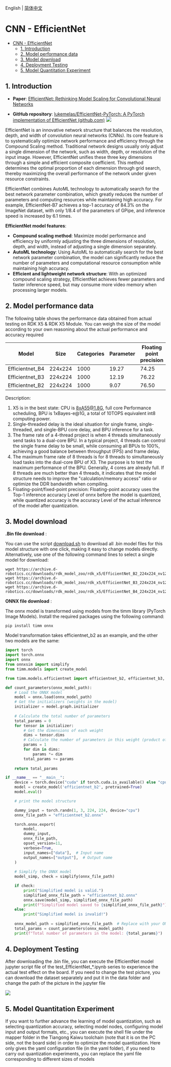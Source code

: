 English | [简体中文](./README_cn.md)

# CNN - EfficientNet

- [CNN - EfficientNet](#cnn---efficientnet)
  - [1. Introduction](#1-introduction)
  - [2. Model performance data](#2-model-performance-data)
  - [3. Model download](#3-model-download)
  - [4. Deployment Testing](#4-deployment-testing)
  - [5. Model Quantitation Experiment](#5-model-quantitation-experiment)


## 1. Introduction

- **Paper**: [EfficientNet: Rethinking Model Scaling for Convolutional Neural Networks](https://arxiv.org/abs/1905.11946)

- **GitHub repository**: [lukemelas/EfficientNet-PyTorch: A PyTorch implementation of EfficientNet (github.com)](https://github.com/lukemelas/EfficientNet-PyTorch)
![](./data/EfficientNet_architecture.png)

EfficientNet is an innovative network structure that balances the resolution, depth, and width of convolution neural networks (CNNs). Its core feature is to systematically optimize network performance and efficiency through the Compound Scaling method. Traditional network designs usually only adjust a single dimension of the network, such as width, depth, or resolution of the input image. However, EfficientNet unifies these three key dimensions through a simple and efficient composite coefficient. This method determines the optimal proportion of each dimension through grid search, thereby maximizing the overall performance of the network under given resource constraints.

EfficientNet combines AutoML technology to automatically search for the best network parameter combination, which greatly reduces the number of parameters and computing resources while maintaining high accuracy. For example, EfficientNet-B7 achieves a top-1 accuracy of 84.3% on the ImageNet dataset, with only 1/8.4 of the parameters of GPipe, and inference speed is increased by 6.1 times.

**EfficientNet model features**:

- **Compound scaling method**: Maximize model performance and efficiency by uniformly adjusting the three dimensions of resolution, depth, and width, instead of adjusting a single dimension separately.
- **AutoML technology**: Using AutoML to automatically search for the best network parameter combination, the model can significantly reduce the number of parameters and computational resource consumption while maintaining high accuracy.
- **Efficient and lightweight network structure**: With an optimized compound scaling strategy, EfficientNet achieves fewer parameters and faster inference speed, but may consume more video memory when processing larger models.

## 2. Model performance data

The following table shows the performance data obtained from actual testing on RDK X5 & RDK X5 Module. You can weigh the size of the model according to your own reasoning about the actual performance and accuracy required


| Model        | Size    | Categories | Parameter | Floating point precision | Quantization accuracy | Latency/throughput (single-threaded) | Latency/throughput (multi-threaded) | Frame rate(FPS) |
| ------------ | ------- | ---- | ------ | ----- | ----- | ----------- | ----------- | ------- |
| Efficientnet_B4   | 224x224     | 1000     | 19.27     | 74.25     | 71.75     | 5.44        | 18.63       | 212.75      |
| Efficientnet_B3   | 224x224     | 1000     | 12.19     | 76.22     | 74.05     | 3.96        | 12.76       | 310.30      |
| Efficientnet_B2   | 224x224     | 1000     | 9.07      | 76.50     | 73.25     | 3.31        | 10.51       | 376.77      |


Description:
1. X5 is in the best state: CPU is 8xA55@1.8G, full core Performance scheduling, BPU is 1xBayes-e@1G, a total of 10TOPS equivalent int8 computing power.
2. Single-threaded delay is the ideal situation for single frame, single-threaded, and single-BPU core delay, and BPU inference for a task.
3. The frame rate of a 4-thread project is when 4 threads simultaneously send tasks to a dual-core BPU. In a typical project, 4 threads can control the single frame delay to be small, while consuming all BPUs to 100%, achieving a good balance between throughput (FPS) and frame delay.
4. The maximum frame rate of 8 threads is for 8 threads to simultaneously load tasks into the dual-core BPU of X3. The purpose is to test the maximum performance of the BPU. Generally, 4 cores are already full. If 8 threads are much better than 4 threads, it indicates that the model structure needs to improve the "calculation/memory access" ratio or optimize the DDR bandwidth when compiling.
5. Floating-point/fixed-point precision: Floating-point accuracy uses the Top-1 inference accuracy Level of onnx before the model is quantized, while quantized accuracy is the accuracy Level of the actual inference of the model after quantization.


## 3. Model download

**.Bin file download** :

You can use the script [download.sh](./model/download.sh) to download all .bin model files for this model structure with one click, making it easy to change models directly. Alternatively, use one of the following command lines to select a single model for download:

```shell
wget https://archive.d-robotics.cc/downloads/rdk_model_zoo/rdk_x5/EfficientNet_B2_224x224_nv12.bin
wget https://archive.d-robotics.cc/downloads/rdk_model_zoo/rdk_x5/EfficientNet_B3_224x224_nv12.bin
wget https://archive.d-robotics.cc/downloads/rdk_model_zoo/rdk_x5/EfficientNet_B4_224x224_nv12.bin
```

**ONNX file download** :

The onnx model is transformed using models from the timm library (PyTorch Image Models). Install the required packages using the following command:

```shell
pip install timm onnx
```

Model transformation takes efficientnet_b2 as an example, and the other two models are the same:

```Python
import torch
import torch.onnx
import onnx
from onnxsim import simplify
from timm.models import create_model

from timm.models.efficientnet import efficientnet_b2, efficientnet_b3, efficientnet_b4

def count_parameters(onnx_model_path):
    # Load the ONNX model
    model = onnx.load(onnx_model_path)
    # Get the initializers (weights in the model)
    initializer = model.graph.initializer
    
    # Calculate the total number of parameters
    total_params = 0
    for tensor in initializer:
        # Get the dimensions of each weight
        dims = tensor.dims
        # Calculate the number of parameters in this weight (product of all dimensions)
        params = 1
        for dim in dims:
            params *= dim
        total_params += params
    
    return total_params

if __name__ == "__main__":
    device = torch.device("cuda" if torch.cuda.is_available() else "cpu")
    model = create_model('efficientnet_b2', pretrained=True)
    model.eval()

    # print the model structure

    dummy_input = torch.randn(1, 3, 224, 224, device="cpu")
    onnx_file_path = "efficientnet_b2.onnx"

    torch.onnx.export(
        model,
        dummy_input,
        onnx_file_path,
        opset_version=11,
        verbose=True,
        input_names=["data"],  # Input name
        output_names=["output"],  # Output name
    )
    
    # Simplify the ONNX model
    model_simp, check = simplify(onnx_file_path)

    if check:
        print("Simplified model is valid.")
        simplified_onnx_file_path = "efficientnet_b2.onnx"
        onnx.save(model_simp, simplified_onnx_file_path)
        print(f"Simplified model saved to {simplified_onnx_file_path}")
    else:
        print("Simplified model is invalid!")
        
    onnx_model_path = simplified_onnx_file_path  # Replace with your ONNX model path
    total_params = count_parameters(onnx_model_path)
    print(f"Total number of parameters in the model: {total_params}")
```

## 4. Deployment Testing

After downloading the .bin file, you can execute the EfficientNet model jupyter script file of the test_EfficientNet_*.ipynb series to experience the actual test effect on the board. If you need to change the test picture, you can download the dataset separately and put it in the data folder and change the path of the picture in the jupyter file

![](./data/inference.png)

## 5. Model Quantitation Experiment

If you want to further advance the learning of model quantization, such as selecting quantization accuracy, selecting model nodes, configuring model input and output formats, etc., you can execute the shell file under the mapper folder in the Tiangong Kaiwu toolchain (note that it is on the PC side, not the board side) in order to optimize the model quantization. Here only gives the yaml configuration file (in the yaml folder), if you need to carry out quantization experiments, you can replace the yaml file corresponding to different sizes of models